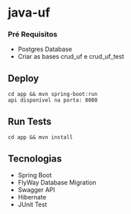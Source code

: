 # java-uf

### Pré Requisitos
* Postgres Database
* Criar as bases crud_uf e crud_uf_test 

## Deploy
```
cd app && mvn spring-boot:run
api disponível na porta: 8080
```

## Run Tests

```
cd app && mvn install
```

## Tecnologias
* Spring Boot 
* FlyWay Database Migration
* Swagger API
* Hibernate 
* JUnit Test
